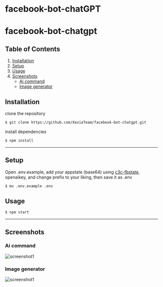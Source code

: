 # facebook-bot-chatGPT
# facebook-bot-chatgpt

## Table of Contents
1. [Installation](#installation)
2. [Setup](#setup)
3. [Usage](#usage)
4. [Screenshots](#screenshots)
    + [Ai command](#ai-command)
    + [Image generator](#image-generator)

## Installation

clone the repository

```bash
$ git clone https://github.com/XaviaTeam/facebook-bot-chatgpt.git
```

install dependencies

```bash
$ npm install
```

<hr/>

## Setup

Open .env.example, add your appstate (base64) using [c3c-fbstate](https://github.com/c3cbot/c3c-fbstate), openaikey, and change prefix to your liking, then save it as .env

```bash
$ mv .env.example .env
```

## Usage

```bash
$ npm start
```

<hr/>

## Screenshots

### Ai command
![screenshot1](https://github.com/XaviaTeam/facebook-bot-chatgpt/blob/main/assets/1.png?raw=true)

### Image generator
![screenshot1](https://github.com/XaviaTeam/facebook-bot-chatgpt/blob/main/assets/2.png?raw=true)
